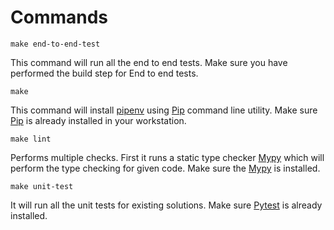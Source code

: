 # Commands


``` make end-to-end-test ```

This command will run all the end to end tests. Make sure you have performed the
build step for End to end tests.

```make```

This command will install [pipenv][Pipenv] using [Pip][pip] command line
utility. Make sure [Pip][pip] is already installed in your workstation.

``` make lint ```

Performs multiple checks. First it runs a static type checker [Mypy][mypy] which
will perform the type checking for given code. Make sure the [Mypy][mypy] is
installed.

``` make unit-test ```

It will run all the unit tests for existing solutions. Make sure
[Pytest][pytest] is already installed.


[mypy]: http://mypy-lang.org/
[pytest]: pytest.org
[pipenv]: pipenv.org
[pip]: https://packaging.python.org/guides/installing-using-linux-tools/
